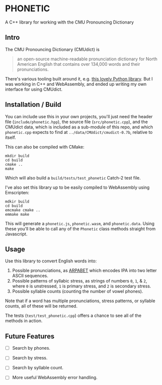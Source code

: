 # PHONETIC

A C++ library for working with the CMU Pronouncing Dictionary

## Intro

The CMU Pronouncing Dictionary (CMUdict) is

> an open-source machine-readable pronunciation dictionary for North American English that contains over 134,000 words and their pronunciations.

There's various tooling built around it, e.g. [this lovely Python library](https://github.com/aparrish/pronouncingpy). But I was working in C++ and WebAssembly, and ended up writing my own interface for using CMUdict.

## Installation / Build

You can include use this in your own projects, you'll just need the header file (`include/phonetic.hpp`), the source file (`src/phonetic.cpp`), and the CMUdict data, which is included as a sub-module of this repo, and which `phonetic.cpp` expects to find at `../data/CMUdict/cmudict-0.7b`, relative to itself. 

This can also be compiled with CMake:

```
mkdir build
cd build
cmake ..
make
```

Which will also build a `build/tests/test_phonetic` Catch-2 test file.

I've also set this library up to be easily compiled to WebAssembly using Emscripten:
```
mdkir build
cd build
emcmake cmake ..
emmake make
```

This will generate a `phonetic.js`, `phonetic.wasm`, and `phonetic.data`. Using these you'll be able to call any of the `Phonetic` class methods straight from Javascript.

## Usage

Use this library to convert English words into:
1. Possible pronunciations, as [ARPABET](https://en.wikipedia.org/wiki/ARPABET#:~:text=ARPABET%20(also%20spelled%20ARPAbet)%20is,distinct%20sequences%20of%20ASCII%20characters.) which encodes IPA into two letter ASCII sequences. 
2. Possible patterns of syllabic stress, as strings of numbers `0`, `1`, & `2`, where `0` is unstressed, `1` is primary stress, and `2` is secondary stress.
3. Possible syllable counts (counting the number of vowel phones).

Note that if a word has multiple pronunciations, stress patterns, or syllable counts, all of these will be returned. 

The tests (`test/test_phonetic.cpp`) offers a chance to see all of the methods in action.

## Future Features

- [ ] Search by phones.
- [ ] Search by stress.
- [ ] Search by syllable count.
- [ ] More useful WebAssembly error handling.

